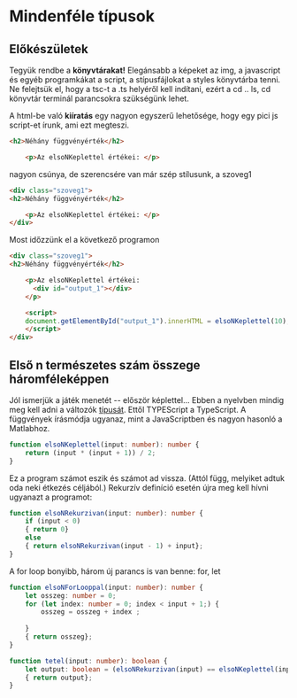 # Mindenféle típusok

## Előkészületek

Tegyük rendbe a **könyvtárakat!** Elegánsabb a képeket az img, a javascript és egyéb programkákat a script, a stípusfájlokat a styles könyvtárba tenni. Ne felejtsük el, hogy a tsc-t a .ts helyéről kell indítani, ezért a cd .. ls, cd könyvtár terminál parancsokra szükségünk lehet.

A html-be való **kiíratás** egy nagyon egyszerű lehetősége, hogy egy pici js script-et írunk, ami ezt megteszi.

````html
<h2>Néhány függvényérték</h2>

    <p>Az elsoNKeplettel értékei: </p> 
````
nagyon csúnya, de szerencsére van már szép stílusunk, a szoveg1

````html
<div class="szoveg1">
<h2>Néhány függvényérték</h2>

    <p>Az elsoNKeplettel értékei: </p> 
</div>
````
Most időzzünk el a következő programon

````html
<div class="szoveg1">
<h2>Néhány függvényérték</h2>

    <p>Az elsoNKeplettel értékei: 
      <div id="output_1"></div>
    </p>

    <script>
    document.getElementById("output_1").innerHTML = elsoNKeplettel(10);
    </script> 
</div>
````


 
## Első n természetes szám összege háromféleképpen
  
Jól ismerjük a játék menetét -- először képlettel... Ebben a nyelvben mindig meg kell adni a változók [típusát](https://www.typescriptlang.org/docs/handbook/2/everyday-types.html). Ettől TYPEScript a TypeScript. A függvények írásmódja ugyanaz, mint a JavaScriptben és nagyon hasonló a Matlabhoz.

````typescript
function elsoNKeplettel(input: number): number {
    return (input * (input + 1)) / 2;
}
````
Ez a program számot eszik és számot ad vissza. (Attól függ, melyiket adtuk oda neki étkezés céljából.) Rekurzív definíció esetén újra meg kell hívni ugyanazt a programot:

````typescript
function elsoNRekurzivan(input: number): number {
    if (input < 0) 
    { return 0} 
    else 
    { return elsoNRekurzivan(input - 1) + input};
}
````

A for loop bonyibb, három új parancs is van benne: for, let


````typescript
function elsoNForLooppal(input: number): number {
    let osszeg: number = 0;
    for (let index: number = 0; index < input + 1;) {
        osszeg = osszeg + index ;
        
    }
    { return osszeg};
}
````

````typescript
function tetel(input: number): boolean {
    let output: boolean = (elsoNRekurzivan(input) == elsoNKeplettel(input)); 
    { return output};
}

````
